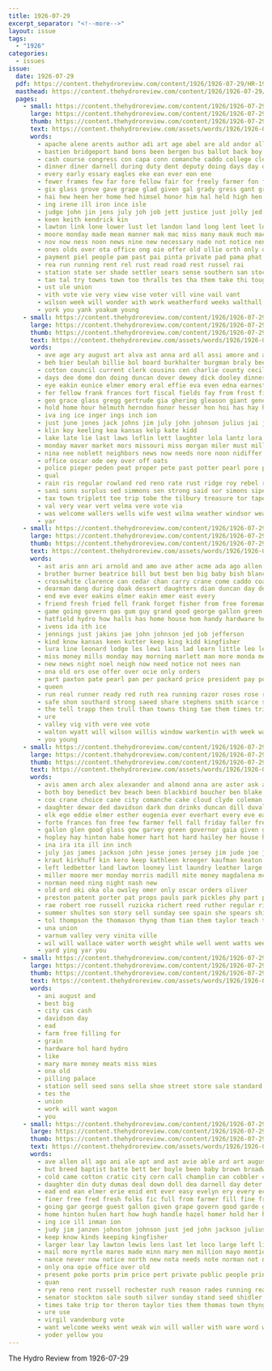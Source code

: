 ```yaml
---
title: 1926-07-29
excerpt_separator: "<!--more-->"
layout: issue
tags:
  - "1926"
categories:
  - issues
issue:
  date: 1926-07-29
  pdf: https://content.thehydroreview.com/content/1926/1926-07-29/HR-1926-07-29.pdf
  masthead: https://content.thehydroreview.com/content/1926/1926-07-29/masthead/HR-1926-07-29.jpg
  pages:
    - small: https://content.thehydroreview.com/content/1926/1926-07-29/small/HR-1926-07-29-01.jpg
      large: https://content.thehydroreview.com/content/1926/1926-07-29/large/HR-1926-07-29-01.jpg
      thumb: https://content.thehydroreview.com/content/1926/1926-07-29/thumbnails/HR-1926-07-29-01.jpg
      text: https://content.thehydroreview.com/assets/words/1926/1926-07-29/HR-1926-07-29-01.txt
      words:
        - apache alene arents author adi art age abel are ald andor all area ard ask and ann ain able alden apa august ane ach ates antonio allen aug aud ary anil armer ali anton
        - bastien bridgeport band bons been bergen bus ballot back boy business bea both batten bee better best but burkhalter buys basket biri
        - cash course congress con capa conn comanche caddo college clerk colen cat cee cad coach can come cant corn clock county came clinton churches candi cato city conta cast car cour cost company
        - dinner diner darnell during duty dent deputy doing days day doubt dawn
        - every early essary eagles eke ean ever eon ene
        - fewer frames few far fore fellow fair for freely farmer fon farm friday friends friesen frei fax fill from fell flow fallows first found fine fed fret front filling forget favor
        - gix glass grove gave grape glad given gal grady gress gant green gies gara good george grad
        - hai hew heen her home hed himsel honor him hal held high hen helen hydro hold horse henry hall harry hae homan herb hore hardware had head has hard how hin
        - ing irene ill iron ince isle
        - judge john jin jens july joh job jett justice just jolly jed jen
        - keen keith kendrick kin
        - lawton link lone lower lust let landon land long lent leet loflin lan lin len list like lay little line lass lish longest love low law lave lankard lance last learn
        - moore monday made mean manner mak mac miss many mauk much mach mal mate mow main music mis mine money more mai mor man means men most mess
        - nov now ness noon news nine new necessary nade not notice nen november names
        - ones olds over ota office ong oie offer old ollie orth only owns
        - payment piel people pam past pai pinta private pad pama phat pearl part promise panes present peart patient per plan pal pol page public pet plenty proud pleasure peden pure paper
        - rea run running rent rel rust read road rest russel rai
        - station state ser shade settler sears sense southern san stock service senator speaker scott send sim soe stove share sane show son smith sine shutler shuler seen see slow sunday sun sister step save safe second school special
        - tan tal try towns town too thralls tes tha them take thi tough ten then tim tee takes tell ting tue thy till thing ton tour tor truly the ture thomason throw taken
        - ust ule union
        - vith vote vie very view vise voter vill vine vail vant
        - wilson week will wonder with work weatherford weeks walthall walter wide white was want well ware win weer windsor wand worth
        - york you yank yoakum young
    - small: https://content.thehydroreview.com/content/1926/1926-07-29/small/HR-1926-07-29-02.jpg
      large: https://content.thehydroreview.com/content/1926/1926-07-29/large/HR-1926-07-29-02.jpg
      thumb: https://content.thehydroreview.com/content/1926/1926-07-29/thumbnails/HR-1926-07-29-02.jpg
      text: https://content.thehydroreview.com/assets/words/1926/1926-07-29/HR-1926-07-29-02.txt
      words:
        - ave age ary august art alva ast anna ard all assi amore and are anthony ane ain
        - beh bier beulah billie bol board burkhalter burgman braly been barnard bonde baby biler bill brown blakley baldwin ben balance big bea bade bride business but brother bright bees bal boys bonds bear
        - cotton council current clerk cousins cen charlie county cecil call con caddo clarence chere cake cash chi coli cream cattle collins cape cora chas charles collier court city can chittenden
        - days dee dome don doing duncan dover dewey dick dooley dinner day doctor daughter daniel dave duvall der ded dunnington during duly
        - eye eakin eunice elmer emory eral effie eva even edna earnest ela est eras epperly end
        - fer fellow frank frances fort fiscal fields fay from frost fing fruit field felton fell for foe few first fine farrel fail friends friday fry fund fred folsom
        - gen grace glass gregg gertrude gia ghering gleason giant general geary gher garrison george garas goldie gove
        - hold home hour helmuth herndon honor hesser hon hoi has hay haul heir hope had hatfield hern hammer how hair hee henle her hopewell hydro homes held harty harrelson harry
        - iva ing ice inger ings inch ion
        - just june jones jack johns jim july john johnson julius jai jess
        - klin koy keeling kea kansas kelp kate kidd
        - lake late lie last laws loflin lett laughter lola lantz lora less law lawter line lester left lankard
        - monday maver market mors missouri miss morgan miler must miller mille morning might mabel mayor many mor man made mon morn mou
        - nina nee noblett neighbors news now needs nore noon nidiffer night
        - office oscar ode oey over off oats
        - police pieper peden peat proper pete past potter pearl pore per pent piles paar public por paxton pitzer pet pleasant pine parry
        - qual
        - rain ris regular rowland red reno rate rust ridge roy rebel ruth russell rest ridenour rot russel ralph ray row ree record ryan
        - sani sons surplus sed simmons sen strong said sor simons sipe shawnee sonday scarth sat springs salary sie smith see seal stutzman son she state sale street saturday sar sins simpson spain subject som shows south sic schantz special salt seifert susie sun severe sinan sandy sunday
        - tax town triplett toe trip tobe the tilbury treasure tor tape tree tiny them tea tom tee than texola tan ton thomason
        - val very vear vert velma vere vote via
        - was welcome wallers wells wife west wilma weather windsor weatherford william wheat worth williams wonder work weeks well walter went word will with working wave way wilson week
        - yar
    - small: https://content.thehydroreview.com/content/1926/1926-07-29/small/HR-1926-07-29-03.jpg
      large: https://content.thehydroreview.com/content/1926/1926-07-29/large/HR-1926-07-29-03.jpg
      thumb: https://content.thehydroreview.com/content/1926/1926-07-29/thumbnails/HR-1926-07-29-03.jpg
      text: https://content.thehydroreview.com/assets/words/1926/1926-07-29/HR-1926-07-29-03.txt
      words:
        - ast aris ann ari arnold and amo ave ather acme ada ago allen als all ard are ator ates art amon aug ana ady august
        - brother burner beatrice bill but best ben big baby bish blanche beck border bette better bertha began been barrett battle buy brown bebe business books burkhalter
        - crosswhite clarence can cedar chan carry crane come caddo coaster coad cooper carnegie cot cherry cheap county chandler cold custer close carver cor charlie colony candies cream city confer couty cooks clerk claude company call comanche cane
        - dearman dang during doak dessert daughters dian duncan day deere drinks days daughter dinner
        - end eve ever eakins elmer eakin emer east every
        - friend fresh fried fell frank forget fisher from free foreman far fight fait freely for fie fail fred fost fall fariss few friends fine ford friday fruits
        - game going govern gas gum guy grand good george gallon green guess girt
        - hatfield hydro how halls has home house hom handy hardware henry hope helen hunter had harvest heart hin haggard her handle half holler hinton harold hai homes herald hart him hak hey horr
        - ivens ida ith ice
        - jennings just jakins jae john johnson jed job jefferson
        - kind know kansas keen kutter keep king kidd kingfisher
        - lura line leonard lodge les lewi lass lad learn little leo len lorene left last logan lai lay louise let like lasater love list
        - miss money mills monday may morning marlett man more monda mee mill marlow much mary mildred miller martin market marshall matley manche mode men mor myland martha
        - new news night noel neigh now need notice not nees nan
        - ona old ors ose offer over ocie only orders
        - part paxton pate pearl pan per packard price president pay poi pool pol pent pleasant pany piece pie pier public present
        - queen
        - run real runner ready red ruth rea running razor roses rose raymond rogers register race rob raetz ridge rene
        - safe shon southard strong saeed share stephens smith scarce short sell steel sea second sieh sale station soon satin south snow spring sun six special service son store she state set shahi senator sunday seems sugar sever sinton sister sylvester see sai silver shaw save say school side stove sick sus sat spivey saturday
        - the tell trapp then trull than towns thing tae them times trip tom thomas thoma texas take thelma thompson thi tobe
        - ure
        - valley vig vith vere vee vote
        - walton wyatt will wilson willis window warkentin with week watch want warke wand work went was while wright williams west wife way weatherford warm womer well walter wert wind
        - you young
    - small: https://content.thehydroreview.com/content/1926/1926-07-29/small/HR-1926-07-29-04.jpg
      large: https://content.thehydroreview.com/content/1926/1926-07-29/large/HR-1926-07-29-04.jpg
      thumb: https://content.thehydroreview.com/content/1926/1926-07-29/thumbnails/HR-1926-07-29-04.jpg
      text: https://content.thehydroreview.com/assets/words/1926/1926-07-29/HR-1926-07-29-04.txt
      words:
        - avis amen arch alex alexander and almond anna are aster ask angel arian ada alli arthur allen august
        - both boy benedict bev beach been blackbird boucher ben blake bur bal boys beat booth browne bill blaine but best burkhalter bros brashear brought bob bars buffalo baughman brown bez bena banat buster bond
        - cox crane choice cane city comanche cake cloud clyde coleman child conley choate custer candi chandler clinton coupe charles curly chapman cooper craig clerk candy cher close caddo chi carl clarke charlie county cold chick chas carver cargill
        - daughter dewar ded davidson dark dun drinks duncan dill duvall dear during doing davis dewees day drumright dinner david der
        - elk ege eddie elmer esther eugenia ever everhart every eve earl ede enid erford edmond ean
        - forte frances fon free few farmer fell fall friday faller fresh fruits for fields fancy felton fred filling
        - gallon glen good glass gow garvey green governor gaia given geary gum guest gee
        - hopley hay hinton habe homer hart hot hard hailey her house harry henry hobart hayden hai had hollis henrietta healy has home hibbs how homa hartshorn har heart
        - ina ira ita ill inn inch
        - july jas james jackson john jesse jones jersey jim jude joe jack judge
        - kraut kirkhuff kin kero keep kathleen kroeger kaufman keaton
        - left ledbetter land lawton looney list laundry leather large libby lewis lesson labor lamia lama last link light lafay lin lieber latter
        - miller moore mer monday morris madill mite money magdalena mckay mus mian market miss moreland magnolia mcalester mans members mine morgan muslin moss mor meal mores
        - norman need ning night nash new
        - old ord oki oka ola owsley omer only oscar orders oliver
        - preston patent porter pat props pauls park pickles phy part powder present post ports place pack peter per past pearl price pion perr phelps pears paul prewitt
        - rae robert roe russell ruzicka richert reed ruther regular rin richardson red ronald rem riggs
        - summer shultes son story sell sunday see spain she spears shirts standard shaw special size sturdivant stores sun stuart seam stora stains sim sai sale show severe sister saturday state smith straw south sen saw steady seiling snyder samuel soap save screen stark shawnee sutton short self station sammer sisson sica season second star still swan
        - tol thompson the thomason thyng thom tian them taylor teach talk too thora ton tom then ten
        - una union
        - varnum valley very vinita ville
        - wil will wallace water worth weight while well went watts weeks weak william wen walton was wien wells white with wat wheat willie win wagoner willis work week wilson west want
        - yard ying yar you
    - small: https://content.thehydroreview.com/content/1926/1926-07-29/small/HR-1926-07-29-05.jpg
      large: https://content.thehydroreview.com/content/1926/1926-07-29/large/HR-1926-07-29-05.jpg
      thumb: https://content.thehydroreview.com/content/1926/1926-07-29/thumbnails/HR-1926-07-29-05.jpg
      text: https://content.thehydroreview.com/assets/words/1926/1926-07-29/HR-1926-07-29-05.txt
      words:
        - ani august and
        - best big
        - city cas cash
        - davidson day
        - ead
        - farm free filling for
        - grain
        - hardware hol hard hydro
        - like
        - mary mare money meats miss mies
        - ona old
        - pilling palace
        - station sell seed sons sella shoe street store sale standard stove save service
        - tes the
        - union
        - work will want wagon
        - you
    - small: https://content.thehydroreview.com/content/1926/1926-07-29/small/HR-1926-07-29-06.jpg
      large: https://content.thehydroreview.com/content/1926/1926-07-29/large/HR-1926-07-29-06.jpg
      thumb: https://content.thehydroreview.com/content/1926/1926-07-29/thumbnails/HR-1926-07-29-06.jpg
      text: https://content.thehydroreview.com/assets/words/1926/1926-07-29/HR-1926-07-29-06.txt
      words:
        - ave allen all ago ani ale apt and ast avie able ard art august are
        - but breed baptist batte bett ber boyle been baby brown broadway bunch buster bank best bring barley begin buy better billy bout both broom bros big
        - cold came cotton cratic city corn call champlin can cobbler church care cecil congress carnegie cargill cons college comanche christmas company come chief close common certain cloud carry coman christian county candi che caddo car cater cool cor clare chris con
        - daughter din duty dumas deal down doll dea darnell day deter daugherty
        - ead end ean elmer erie enid ent ever easy evelyn ery every economy ear east excellent
        - finer free fred fresh folks fic full from farmer fill fine friends filling fay former for fate fair few farm friday first
        - going gar george guest gallon given grape govern good garde governor
        - home hinton hulen hart how hugh handle hazel homer hold her house haj hed harry hatcher homa has him harreld had hamilton honor hydro hawk
        - ing ice ill inman ion
        - judy jim janzen johnston johnson just jed john jackson julius jolly judge jess july
        - keep know kinds keeping kingfisher
        - larger lear lay lawton lewis lens last let loco large left life lovely landon look lutter light law ling louie lish loyal land like lead
        - mail more myrtle mares made minn mary men million mayo mention man mill mildred middle morn mense manche mong miller morning milk minister mis most mine mer many must mattress major
        - nance never now notice north new nota needs note norman not near
        - only ona opie office over old
        - present poke ports prim price pert private public people pring place part page perry pay pounds pound pers pletcher peden per pie pretty point
        - quan
        - rye reno rent russell rochester rush reason rades running rea regula ruth ridge rathe rat rob run
        - senator stockton sale south silver sunday stand seed shidler servi stephens six see shown shea sell steward schools seem session special sen sudan salvage spring stuff strength service speak shell summer she sister stroud shutler son sisson stay ship strong soon state sly states spector side such square stover settle station ser said sed smith
        - times take trip tor theron taylor ties them thomas town thyng thi ton the then than tuttle
        - ure use
        - virgil vandenburg vote
        - want welcome weeks went weak win will waller with ware word while was work week weight well wilson west william why windsor
        - yoder yellow you
---
```


The Hydro Review from 1926-07-29

<!--more-->

